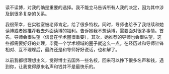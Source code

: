
读不读博，对我的确是重要的选择。我不能立马告诉所有人我的决定，因为其中涉及到很多复杂的关系。

我很荣幸，在实验室被老师肯定，给了很多特权。同时，导师也给予了我继续和她读博或者她推荐我去外面读博的福利。告诉她我不想读博，需要面对很多事情。首先，导师会很失望（信誉在学术圈很重要），其次，她推荐的导师也会很失望，这些都需要好好的处理，毕竟一个学术领域的圈子就这么一点。在经历过和导师针锋相对、互不理睬后，最终还是和导师好好说话，也和解了。

以前我都很理想主义，觉得博士去国外一些名校，回来可以挣下很多名声和钱，遇到你，让我觉得原来名声和钱并不是最快乐的。
